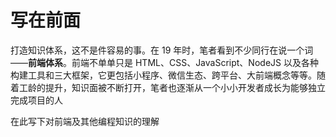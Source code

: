 # 写在前面

打造知识体系，这不是件容易的事。在 19 年时，笔者看到不少同行在说一个词——**前端体系**。前端不单单只是 HTML、CSS、JavaScript、NodeJS 以及各种构建工具和三大框架，它更包括小程序、微信生态、跨平台、大前端概念等等。随着工龄的提升，知识面被不断打开，笔者也逐渐从一个小小开发者成长为能够独立完成项目的人

在此写下对前端及其他编程知识的理解


<RoadMap :data="[
    { title:'三五知识图谱', x:300, y:80 ,download:true},
    { title:'JavaScript', y:130, link:'/JavaScript/',
    left: [
      [{ title: '面试篇',  link:'/JavaScript/面试题/' }],
      [{ title: '基础篇',  link:'/JavaScript/' }],
      [{ title: '原理篇', link:'/JavaScript/原理/' }],
      [{ title: '高阶篇', link:'/JavaScript/高阶/' }],
    ],
    right: [
        [{ title: 'TypeScript', link:'/TypeScript/' }],
    ],
    } ,
    { title:'React',  link:'/React/',
        right: [
            [{ title: '面试篇',  link:'/React/面试题/' }],
            [{ title: '基础篇',  link:'/React/' }],
            [{ title: '生态篇', link:'/React/生态/' }],
        ]
    },
    { title:'大前端',  link:'/WebApp/', y:220, x:-100,
        left: [
            [{ title: '移动H5开发',  link:'/WebApp/' }],
            [{ title: '微信公众号',  link:'/WebApp/WeChat/' }],
            [{ title: '微信小程序', link:'/WebApp/MiniApp/' }],
            [{ title: 'Flutter',  link:'/WebApp/Flutter/' }],
            [{ title: 'ReactNative',  link:'/WebApp/ReactNative/' }],
        ],
    },
    { title:'前端工程化', y:1, x:240,
        right: [
              [{ title: 'webpack',  link:'/webpack/' }],
            [{ title: '微前端',  link:'/Engineered/MicroFrontend/' }],
            [{ title: '代码规范',  link:'/Engineered/StandardGuide/' }],
        ],
    },
    { title:'ES6', link:'/ES6/', x:-162,y:170,
        right: [
            [{ title: 'ES6 面试题',  link:'/ES6/面试题/' }],
            [{ title: 'ES6 知识点',  link:'/ES6/' }],
            [{ title: 'Promise 专栏', link:'/ES6/Promise/' }],
        ],
    },
    { title:'浏览器', link:'/Browser/',
        left: [
            [{ title: 'Browser 面试题',  link:'/Browser/面试题/' }],
            [{ title: 'Browser 知识点',  link:'/Browser/' }],
        ],
        right: [
            [{ title: 'HTTP', link:'/HTTP/'}],
            [{ title: '性能优化',  link:'/Performance/' }]
        ]
    },
    { title:'⭐后端之海', x: 10, y:200, link:'/Browser/',
        left: [
            [{ title: '本命 Node',  link:'/Node/' },
                [-50],
                [
                    [{ title: 'Node 基础',  link:'/Node/' }],
                    [{ title: 'Koa2',  link:'/Node/Koa2/' }],
                    [{ title: 'Express',  link:'/Node/Express' }],
                    [{ title: 'PM2',  link:'/Node/PM2' }]
                ]
            ],
            [{ title: '其他语言',   },
                [50],
                [
                    [{ title: 'Ruby',  link:'/BackEnd/Ruby/' }],
                    [{ title: 'Go',  link:'/BackEnd/Go/' }],
                    [{ title: 'Python',  link:'/BackEnd/Python/' }],
                ]
            ],
        ],
        right: [
            [{ title: '数据库' },
                // [-50],
                [
                    [{ title: 'Mysql', link:'/BackEnd/Mysql'}],
                    [{ title: 'MongoDB', link:'/BackEnd/MongoDB'}],
                ]
            ],
            // ['内存'],
            // ['进程线程'],
            // ['缓存缓存系统'],
            [{ title: 'Redis', link:'/BackEnd/Redis'}],
            [{ title: '共同知识点' },
                [
                    [{ title: 'HTTP', link:'/HTTP/'}],
                    [{ title: 'Session', link:'/BackEnd/session与JWT'}],
                    [{ title: 'RESTful', link:'/BackEnd/RESTful'}]
                ]
            ],
        ],
    },
    { title:'运维天下', y:220,
        left: [
            [{ title: 'Linux',  link:'/Linux/' }],
            [{ title: 'DevOps',  link:'/DevOps/' }],
            [{ title: 'Nginx',  link:'/DevOps/Nginx/' }],
        ],
        right: [
            [{ title: 'Docker', link:'/Docker/' }],
            [{ title: 'Git',  link:'/Git/' }],
        ]
    },
    { title:'计算机基础打底',
        left: [
            [{ title: '计算机基础',  link:'/CSBasic/' }]
        ],
        right: [
            [{ title: '设计模式',  link:'/DesignPattern/' }],
        ]
    },
    { title:'基础三件套',
        left: [
            [{ title: 'HTML',  link:'/Basic/HTML/' }],
            [{ title: 'CSS',  link:'/Basic/CSS/' }],
            [{ title: 'JQuery',  link:'/Basic/JQuery/' }]
        ],
        right: [
            [{ title: '面试真题',  link:'/Interview/' }],
            [{ title: '提问技巧',  link:'/Interview/talk/' }],
        ]
    },
    { title:'源码读书课程',
        left: [
            [{ title: '阅读源码', link:'/Read/code/',  },
                [
                    [{ title: 'Jquery', link:'/Read/code/Jquery'}],
                    [{ title: 'Redux', link:'/Read/code/Redux'}],
                    [{ title: 'Underscore', link:'/Read/code/Underscore'}],
                ]
            ],
        ],
        right: [
            [{ title: '读书笔记',  link:'/Read/book/' }],
        ]
    },
    { title:'其他',
        right: [
            [{ title: '关于本网站',  link:'/About/' }]
        ],
    },
    { title:'程序员的归宿' }
]" />
